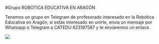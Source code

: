 #Grupo ROBOTICA EDUCATIVA EN ARAGÓN

Tenemos un grupo en Telegram de profesorado interesado en la Robótica Educativa en Aragón, si estás interesado en unirte, envía un mensaje por Whatsapp o Telegram a CATEDU 623197587 y te enviaremos un enlace.

![](https://catedu.github.io/ensena-pensamiento-computacional-con-arduino/assets/logo-robotica-aragon.jpg)

